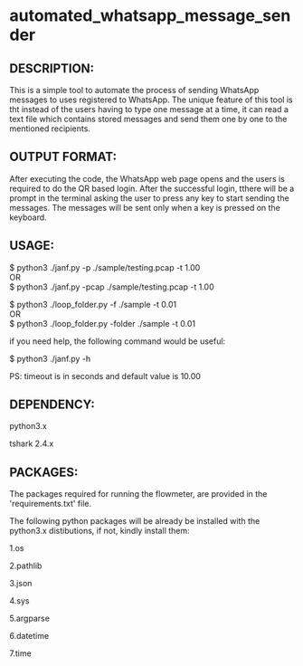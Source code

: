# automated_whatsapp_message_sender

DESCRIPTION:
------------
This is a simple tool to automate the process of sending WhatsApp messages to uses registered to WhatsApp. The unique feature of this tool is tht instead of the users having to type one message at a time, it can read a text file which contains stored messages and send them one by one to the mentioned recipients.

OUTPUT FORMAT:
--------------
After executing the code, the WhatsApp web page opens and the users is required to do the QR based login. After the successful login, tthere will be a prompt in the terminal asking the user to press any key to start sending the messages. The messages will be sent only when a key is pressed on the keyboard. 

USAGE:
------
$ python3 ./janf.py -p ./sample/testing.pcap -t 1.00    
OR    
$ python3 ./janf.py -pcap ./sample/testing.pcap -t 1.00



$ python3 ./loop_folder.py -f ./sample -t 0.01   
OR    
$ python3 ./loop_folder.py -folder ./sample -t 0.01



if you need help, the following command would be useful:

$ python3 ./janf.py -h

PS: timeout is in seconds and default value is 10.00 

DEPENDENCY:
-----------
python3.x

tshark 2.4.x

PACKAGES:
---------
The packages required for running the flowmeter, are provided in the 'requirements.txt' file.

The following python packages will be already be installed with the python3.x distibutions, if not, kindly install them:

1.os

2.pathlib

3.json

4.sys

5.argparse

6.datetime

7.time

